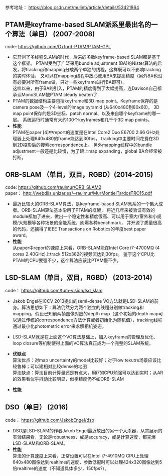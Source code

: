 参考地址： https://blog.csdn.net/mulinb/article/details/53421864  

## PTAM是keyframe-based SLAM派系里最出名的一个算法（单目） (2007-2008)   
code: https://github.com/Oxford-PTAM/PTAM-GPL  
- 它开创了多线程SLAM的时代，后来的多数keyframe-based SLAM都是基于这个框架。
PTAM受到了广泛采用bundle adjustment (BA)的Nister算法的启发，将tracking和mapping分成两个单独的线程，这样既可以不影响tracking的实时体验，
又可以在mapping线程中放心使用BA来提高精度（另外BA也没有必要对所有frame做，只对一些keyframe进行BA即可）。  
这样以来，由于BA的引入，PTAM的精度得到了大幅提高，连Davison自己都承认MonoSLAM被PTAM clearly beaten了.  
- PTAM的数据结构主要包括keyframe和3D map point。Keyframe保存的是camera pose及一个4-level的image pyramid (从640x480到80x60)。
3D map point保存的是3D坐标、patch normal、以及来自哪个keyframe的哪一层。
系统运行时通常有大约100个keyframes和几千个3D map points。  
- **性能**  
PTAM在paper [4]中report的速度是在Intel Core2 Duo E6700 2.66 GHz处理器上处理640x480的frame能达到30fps，
tracking中主要时间花费在3D到2D投影后的搜索correspondence上。
另外mapping线程中的bundle adjustment一般还是比较慢，为了跟上map expanding，global BA会经常被打断。  


## ORB-SLAM （单目，双目，RGBD）(2014-2015)   
code: https://github.com/raulmur/ORB_SLAM2   
paper： http://webdiis.unizar.es/~raulmur/MurMontielTardosTRO15.pdf   
- 最近比较火的ORB-SLAM算法，是keyframe-based SLAM派系的一个集大成者。ORB-SLAM算法基本沿用了PTAM的框架，
将近几年来被验证有效的module都加了进来，做出一个稳定性和精度很高、可以用于室内/室外和小规模/大规模等各种场景的全能系统，刷爆各种benchmark，
并开源了质量很高的代码，还摘得了IEEE Transactions on Robotics的年度best paper award。  
- **性能**  
从paper中report的速度上来看，ORB-SLAM能在Intel Core i7-4700MQ (4 cores 2.40GHz)上track 512x382的视频流达到30fps。
鉴于这个CPU比PTAM的CPU要强不少，这个算法应该比PTAM慢不少。  

## LSD-SLAM（单目，双目，RGBD） (2013-2014)  
code： https://github.com/tum-vision/lsd_slam  
- Jakob Engel在ICCV 2013提出的semi-dense VO方法就是LSD-SLAM的前身。算法思想如下：算法仍然分为两个独立的线程分别做tracking和mapping，假设已知前两帧图像对应的depth map（这个初始的depth map可以通过传统的correspondence方法计算或者初始化为随机值），tracking线程通过最小化photometric error来求解相机姿态。  
- LSD-SLAM就是在上面这个VO算法基础上，加入keyframe的管理及优化、loop closure等机制使得上面的VO算法真正成为一个完整的SLAM系统。    

- **优缺点**  
算法优点：对map uncertainty的model比较好；对于low texutre场景应该比较鲁棒；可以建相对比较dense的地图  
算法缺点：算法目前计算量还是有点大，用i7的CPU勉强可以达到实时；从AR的效果看似乎抖动比较明显，似乎精度仍不如ORB-SLAM  
- **性能**    


## DSO（单目） (2016)  
code： https://github.com/JakobEngel/dso    
- DSO是LSD-SLAM的作者Jakob Engel最近放出的另一个大杀器，从其展示的实验结果看，无论是robustness，或是accuracy，或是计算速度，都完爆LSD-SLAM和ORB-SLAM。 
- **性能**  
算法的计算速度上来看，正常设置可以在Intel i7-4910MQ CPU上处理640x480图像达到realtime的速度，参数低配时可以处理424x320图像达到5倍realtime的速度（不知道具体多少，150fps?）。  
